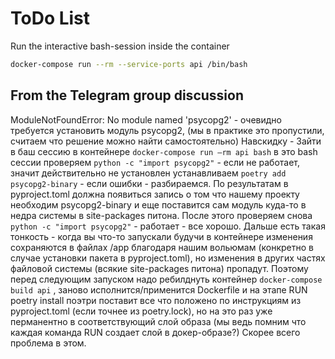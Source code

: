 # ToDo List

Run the interactive bash-session inside the container

```bash
docker-compose run --rm --service-ports api /bin/bash
```

## From the Telegram group discussion

ModuleNotFoundError: No module named 'psycopg2' - очевидно требуется установить модуль psycopg2, (мы в практике это пропустили, считаем что решение можно найти самостоятельно)
Навскидку -
Зайти в баш сессию в контейнере `docker-compose run —rm api bash`
в это bash сессии проверяем `python -c "import psycopg2"` - если не работает, значит действительно не установлен
устанавливаем `poetry add psycopg2-binary` - если ошибки - разбираемся. По результатам в pyproject.toml должна появиться запись о том что нашему проекту необходим psycopg2-binary и еще поставится сам модуль куда-то в недра системы в site-packages питона.
После этого проверяем снова `python -c "import psycopg2"` - работает - все хорошо.
Дальше есть такая тонкость - когда вы что-то запускали будучи в контейнере изменения сохраняются в файлах /app благодаря нашим вольюмам (конкретно в случае установки пакета в pyproject.toml), но изменения в других частях файловой системы (всякие site-packages питона) пропадут.
Поэтому перед следующим запуском надо ребилднуть контейнер `docker-compose build api` , заново исполнится/применится Dockerfile и на этапе RUN poetry install поэтри поставит все что положено по инструкциям из pyproject.toml (если точнее из poetry.lock), но на это раз уже перманентно в соответствующий слой образа (мы ведь помним что каждая команда RUN создает слой в докер-образе?)
Скорее всего проблема в этом.
